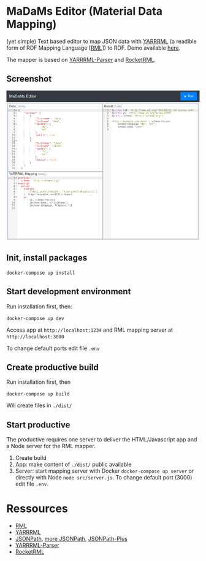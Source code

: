 # MaDaMs Editor (**Ma**terial **Da**ta **M**apping)

(yet simple) Text based editor to map JSON data with [YARRRML](http://rml.io/yarrrml/) (a readible form of RDF Mapping Language [[RML](https://rml.io/specs/rml/)]) to RDF. Demo available [here](https://aksw.github.io/MadamsEditor/dist/).

The mapper is based on [YARRRML-Parser](https://github.com/RMLio/yarrrml-parser) and [RocketRML](https://github.com/semantifyit/RocketRML).

## Screenshot

[![Screenshot](./screenshot.png)](https://aksw.github.io/MadamsEditor/dist/)

## Init, install packages

    docker-compose up install

## Start development environment

Run installation first, then:

    docker-compose up dev

Access app at `http://localhost:1234` and RML mapping server at `http://localhost:3000`

To change default ports edit file `.env`

## Create productive build

Run installation first, then

    docker-compose up build

Will create files in `./dist/`

## Start productive

The productive requires one server to deliver the HTML/Javascript app and a Node server for the RML mapper.

1) Create build
2) App: make content of `./dist/` public available
3) Server: start mapping server with Docker `docker-compose up server` or directly with Node `node src/server.js`. To change default port (3000) edit file `.env`.

# Ressources

- [RML](https://rml.io/specs/rml/)
- [YARRRML](https://rml.io/yarrrml/spec/)
- [JSONPath](https://goessner.net/articles/JsonPath/index.html), [more JSONPath](https://gregsdennis.github.io/Manatee.Json/usage/path.html), [JSONPath-Plus](https://github.com/JSONPath-Plus/JSONPath)
- [YARRRML-Parser](https://github.com/RMLio/yarrrml-parser)
- [RocketRML](https://github.com/semantifyit/RocketRML)